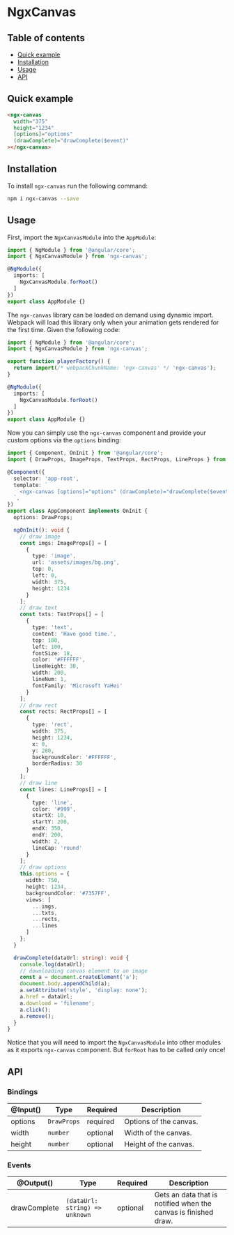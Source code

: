 # NgxCanvas

## Table of contents
- [Quick example](#quick-example)
- [Installation](#installation)
- [Usage](#usage)
- [API](#api)

## Quick example

```html
<ngx-canvas
  width="375"
  height="1234"
  [options]="options"
  (drawComplete)="drawComplete($event)"
></ngx-canvas>
```

## Installation

To install `ngx-canvas` run the following command:

```bash
npm i ngx-canvas --save
```

## Usage

First, import the `NgxCanvasModule` into the `AppModule`:

```typescript
import { NgModule } from '@angular/core';
import { NgxCanvasModule } from 'ngx-canvas';

@NgModule({
  imports: [
    NgxCanvasModule.forRoot()
  ]
})
export class AppModule {}
```

The `ngx-canvas` library can be loaded on demand using dynamic import. Webpack will load this library only when your animation gets rendered for the first time. Given the following code:

```ts
import { NgModule } from '@angular/core';
import { NgxCanvasModule } from 'ngx-canvas';

export function playerFactory() {
  return import(/* webpackChunkName: 'ngx-canvas' */ 'ngx-canvas');
}

@NgModule({
  imports: [
    NgxCanvasModule.forRoot()
  ]
})
export class AppModule {}
```

Now you can simply use the `ngx-canvas` component and provide your custom options via the `options` binding:

```typescript
import { Component, OnInit } from '@angular/core';
import { DrawProps, ImageProps, TextProps, RectProps, LineProps } from 'ngx-canvas';

@Component({
  selector: 'app-root',
  template: `
    <ngx-canvas [options]="options" (drawComplete)="drawComplete($event)"></ngx-canvas>
  `,
})
export class AppComponent implements OnInit {
  options: DrawProps;

  ngOnInit(): void {
    // draw image
    const imgs: ImageProps[] = [
      {
        type: 'image',
        url: 'assets/images/bg.png',
        top: 0,
        left: 0,
        width: 375,
        height: 1234
      }
    ];
    // draw text
    const txts: TextProps[] = [
      {
        type: 'text',
        content: 'Have good time.',
        top: 100,
        left: 100,
        fontSize: 18,
        color: '#FFFFFF',
        lineHeight: 30,
        width: 200,
        lineNum: 1,
        fontFamily: 'Microsoft YaHei'
      }
    ];
    // draw rect
    const rects: RectProps[] = [
      {
        type: 'rect',
        width: 375,
        height: 1234,
        x: 0,
        y: 280,
        backgroundColor: '#FFFFFF',
        borderRadius: 30
      }
    ];
    // draw line
    const lines: LineProps[] = [
      {
        type: 'line',
        color: '#999',
        startX: 10,
        startY: 200,
        endX: 350,
        endY: 200,
        width: 2,
        lineCap: 'round'
      }
    ];
    // draw options
    this.options = {
      width: 750,
      height: 1234,
      backgroundColor: '#7357FF',
      views: [
        ...imgs,
        ...txts,
        ...rects,
        ...lines
      ]
    };
  }

  drawComplete(dataUrl: string): void {
    console.log(dataUrl);
    // downloading canvas element to an image
    const a = document.createElement('a');
    document.body.appendChild(a);
    a.setAttribute('style', 'display: none');
    a.href = dataUrl;
    a.download = 'filename';
    a.click();
    a.remove();
  }
}
```

Notice that you will need to import the `NgxCanvasModule` into other modules as it exports `ngx-canvas` component. But `forRoot` has to be called only once!


## API

### Bindings

| @Input()        | Type              | Required    | Description                |
| --------------- | ----------------- | ----------- | -------------------------- |
| options         | `DrawProps`       | required    | Options of the canvas.     |
| width           | `number`          | optional    | Width of the canvas.       |
| height          | `number`          | optional    | Height of the canvas.      |


### Events

| @Output()        | Type                            | Required    | Description       |
| ---------------- | ------------------------------- | ----------- | ----------------- |
| drawComplete     | `(dataUrl: string) => unknown`  | optional    | Gets an data that is notified when the canvas is finished draw.      |
